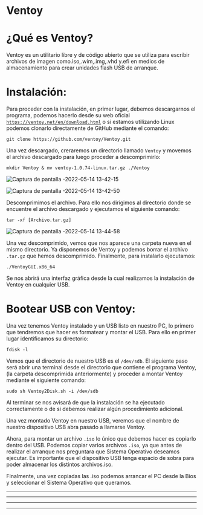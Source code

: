# Ventoy 

# ¿Qué es Ventoy?

Ventoy es un utilitario libre y de código abierto que se utiliza para escribir archivos de imagen como.iso,.wim,.img,.vhd y.efi en medios 
de almacenamiento para crear unidades flash USB de arranque.

# Instalación:

Para proceder con la instalación, en primer lugar, debemos descargarnos el programa, podemos hacerlo desde su web oficial
[`https://ventoy.net/en/download.html`](https://ventoy.net/en/download.html) o si estamos utilizando Linux podemos clonarlo directamente de GitHub
mediante el comando:

    git clone https://github.com/ventoy/Ventoy.git
    
Una vez descargado, creraremos un directorio llamado `Ventoy` y movemos el archivo descargado para luego proceder a descomprimirlo:

    mkdir Ventoy & mv ventoy-1.0.74-linux.tar.gz ./Ventoy
    
![Captura de pantalla -2022-05-14 13-42-15](https://user-images.githubusercontent.com/103068924/168425974-fbf6b698-db6a-41e0-9451-94742987fdc4.png)

![Captura de pantalla -2022-05-14 13-42-50](https://user-images.githubusercontent.com/103068924/168425978-60adeed7-791a-4d9c-b2c0-cc7dcca00c02.png)

Descomprimimos el archivo. Para ello nos dirigimos al directorio donde se encuentre el archivo descargado y ejecutamos el siguiente
comando:

    tar -xf [Archivo.tar.gz]

![Captura de pantalla -2022-05-14 13-44-58](https://user-images.githubusercontent.com/103068924/168425984-0aee4b1c-34a5-46a6-9c20-f46e238b224e.png)

Una vez descomprimido, vemos que nos aparece una carpeta nueva en el mismo directorio. Ya disponemos de Ventoy y podemos borrar el archivo `.tar.gz` que
hemos descomprimido. Finalmente, para instalarlo ejecutamos:

    ./VentoyGUI.x86_64
    
Se nos abrirá una interfaz gráfica desde la cual realizamos la instalación de Ventoy en cualquier USB.

# Bootear USB con Ventoy:

Una vez tenemos Ventoy instalado y un USB listo en nuestro PC, lo primero que tendremos que hacer es formatear y montar el USB. Para ello en primer lugar
identificamos su directorio:

    fdisk -l
    
Vemos que el directorio de nuestro USB es el `/dev/sdb`. El siguiente paso será abrir una terminal desde el directorio que contiene el programa Ventoy,
(la carpeta descomprimida anteriormente) y proceder a montar Ventoy mediante el siguiente comando:

    sudo sh Ventoy2Disk.sh -i /dev/sdb
    
Al terminar se nos avisará de que la instalación se ha ejecutado correctamente o de si debemos realizar algún procedimiento adicional.

Una vez montado Ventoy en nuestro USB, veremos que el nombre de nuestro dispositivo USB abra pasado a llamarse Ventoy.

Ahora, para montar un archivo `.iso` lo único que debemos hacer es copiarlo dentro del USB. Podemos copiar varios archivos `.iso`, ya que antes
de realizar el arranque nos preguntara que Sistema Operativo deseamos ejecutar. Es importante que el dispositivo USB tenga espacio de sobra para
poder almacenar los distintos archivos.iso.

Finalmente, una vez copiadas las .iso podemos arrancar el PC desde la Bios y seleccionar el Sistema Operativo que queramos.

---
---
  
    
<html lang="en">
<head>
  
</head>
<body>

<script src="https://utteranc.es/client.js"
    repo="F1r0x/gestion-comentarios"
    issue-term="pathname"
    theme="github-light"
    crossorigin="anonymous"
    async>
</script>
          
    
  </body>
</html>
  
  
---
---




 


